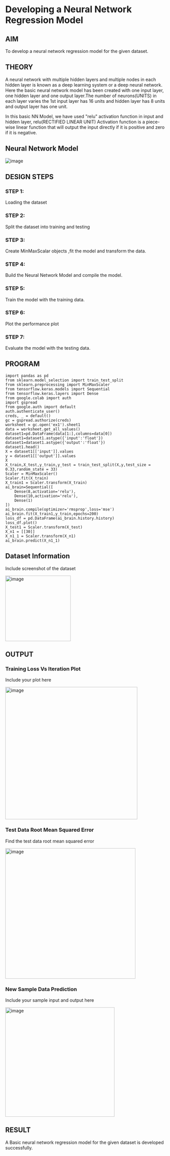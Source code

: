 # Developing a Neural Network Regression Model

## AIM

To develop a neural network regression model for the given dataset.

## THEORY

A neural network with multiple hidden layers and multiple nodes in each hidden layer is known as a deep learning system or a deep neural network. Here the basic neural network model has been created with one input layer, one hidden layer and one output layer.The number of neurons(UNITS) in each layer varies the 1st input layer has 16 units and hidden layer has 8 units and output layer has one unit.

In this basic NN Model, we have used "relu" activation function in input and hidden layer, relu(RECTIFIED LINEAR UNIT) Activation function is a piece-wise linear function that will output the input directly if it is positive and zero if it is negative.


## Neural Network Model

![image](https://github.com/Nagajyothichinta/basic-nn-model/assets/94191344/25fdd5df-5e66-48a2-8617-af345862a500)


## DESIGN STEPS

### STEP 1:

Loading the dataset

### STEP 2:

Split the dataset into training and testing

### STEP 3:

Create MinMaxScalar objects ,fit the model and transform the data.

### STEP 4:

Build the Neural Network Model and compile the model.

### STEP 5:

Train the model with the training data.

### STEP 6:

Plot the performance plot

### STEP 7:

Evaluate the model with the testing data.

## PROGRAM
```
import pandas as pd
from sklearn.model_selection import train_test_split
from sklearn.preprocessing import MinMaxScaler
from tensorflow.keras.models import Sequential
from tensorflow.keras.layers import Dense
from google.colab import auth
import gspread
from google.auth import default
auth.authenticate_user()
creds, _ = default()
gc = gspread.authorize(creds)
worksheet = gc.open('ex1').sheet1
data = worksheet.get_all_values()
dataset1=pd.DataFrame(data[1:],columns=data[0])
dataset1=dataset1.astype({'input':'float'})
dataset1=dataset1.astype({'output':'float'})
dataset1.head()
X = dataset1[['input']].values
y = dataset1[['output']].values
X
X_train,X_test,y_train,y_test = train_test_split(X,y,test_size = 0.33,random_state = 33)
Scaler = MinMaxScaler()
Scaler.fit(X_train)
X_train1 = Scaler.transform(X_train)
ai_brain=Sequential([
    Dense(8,activation='relu'),
    Dense(10,activation='relu'),
    Dense(1)
])
ai_brain.compile(optimizer='rmsprop',loss='mse')
ai_brain.fit(X_train1,y_train,epochs=200)
loss_df = pd.DataFrame(ai_brain.history.history)
loss_df.plot()
X_test1 = Scaler.transform(X_test)
X_n1 = [[30]]
X_n1_1 = Scaler.transform(X_n1)
ai_brain.predict(X_n1_1)
```
## Dataset Information

Include screenshot of the dataset

<img width="206" alt="image" src="https://github.com/Nagajyothichinta/basic-nn-model/assets/94191344/7d583125-408c-4747-afcb-b2ed31ac29d0">


## OUTPUT

### Training Loss Vs Iteration Plot

Include your plot here

<img width="416" alt="image" src="https://github.com/Nagajyothichinta/basic-nn-model/assets/94191344/d6bf7fe9-a9d6-4dd5-a90f-da1b560d9cc1">


### Test Data Root Mean Squared Error

Find the test data root mean squared error

<img width="410" alt="image" src="https://github.com/Nagajyothichinta/basic-nn-model/assets/94191344/fdff8d7f-65d5-4648-963f-ab3a9e9b80e2">


### New Sample Data Prediction

Include your sample input and output here

<img width="344" alt="image" src="https://github.com/Nagajyothichinta/basic-nn-model/assets/94191344/38cbb6a6-7224-41bd-8863-799479da9e35">


## RESULT

A Basic neural network regression model for the given dataset is developed successfully.
